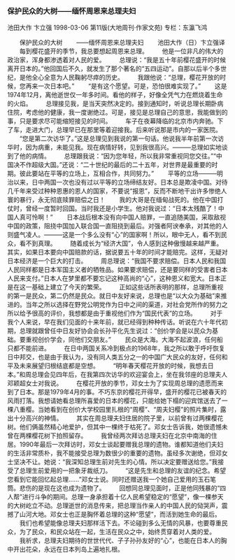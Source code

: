 ### 保护民众的大树——缅怀周恩来总理夫妇
池田大作  卞立强
1998-03-06
第11版(大地周刊·作家文苑)
专栏：东瀛飞鸿

　　保护民众的大树
　　——缅怀周恩来总理夫妇
　　池田大作（日）卞立强译
　　每到樱花盛开的季节，我总要想起周恩来总理。
　　他是一位非凡的伟大的政治家，浑身都渗透着对人民的爱。
　　总理说：“我是五十年前樱花盛开的时候离开日本的。”他回国后不久，就发生了那个著名的“五四运动”。自那以后半个多世纪，是他全心全意为人民鞠躬尽瘁的历史。
　　我跟他说：“总理，樱花开放的时候，您再来一次日本吧。”
　　“是有这个愿望。可是，恐怕很难实现了。”
　　这是1974年12月，离他逝世仅一年多时间。看他的样子，好像全凭气力在燃烧着生命的火焰。
　　总理接见我，是当天突然决定的。接到通知时，听说总理长期卧病住院，考虑他的健康，我一度谢绝过。可是，接见是总理自己的意思，我能做到的事，只是要求尽可能缩短接见的时间。
　　车子在夜幕降临的北京市内奔驰。下了车，走进大门，总理早已在那里等着迎接我。后来听说那是市内的一家医院。
　　“您是第二次访华了。”这是总理见到我说的第一句话。他说我半年前第一次访华时，因为病重，未能见我。现在病情好转，见到我很高兴。———总理如实地谈到了他的病情。
　　总理跟我说：“因为您年轻，所以我非常重视同您交往。”“中国决不作超级大国。”还说：“二十世纪的最后的二十五年，对世界是最重要的时期。彼此要站在平等的立场上，互相合作，共同努力。”
　　平等的立场———明治以来，日中两国一次也没有过以平等的立场缔结友好。日本总是欺凌中国。对待几千年来受过种种恩惠的恩人的国家，不要说“报恩”，反而不断地干出许多惨绝人寰的暴行，永无彻底赎罪赔偿之日！
　　我的大哥是在缅甸战死的。他在中国打仗时，曾经一度暂时回国。当时我还是小学生。他对我说过：“日本太残酷了！中国人真可怜啊！”
　　日本战后根本没有向中国人赔罪，一直追随美国，采取敌视中国的政策，阻挠中国加入联合国一直阻挠到最后。对强者阿谀奉承，对其他的人则盛气凌人。———这是一个多么没有“心”的国家啊！所以，眼中无人，看不到民众，看不到真理。
　　随着成长为“经济大国”，令人感到这种傲慢越来越严重。其实，如果日本要向中国赔款的话，据说要五十年的时间才能赔完。这样，无疑对日本经济是一个巨大的打击。
　　周总理说：“我国不要求赔偿。日本人民和我国人民同样都是日本军国主义者的牺牲品。如果要求赔偿，还是要同样的受害者日本人民来支付。”日本人在梦里都不要忘记这种高尚的“心”，这种恩义和宽大。日本正是在这一基础上建立了今天的繁荣。
　　正如这些话所表明的那样，总理所重视的第一是民众，第二仍然是民众。就日中友好来说，总理也是“以大众为基础”来推进的。当年之所以选择在野党公明党作为日中之间的渠道，对社会党所作的努力之所以给予很高的评价，我想都是由于重视他们作为“国民代表”的立场。
　　对于我个人来说，早在我们见面的十来年前，就已经得到种种传话。听说在六十年代初期，总理就跟曾任中日友好协会会长孙平化先生说过：“创价学会是以民众为基础。要重视创价学会，同他们交朋友。”
　　民众是大海。大海不起波浪，任何船只都不能前进。
　　在日中两国关系冷到极点的1968年，我之所以敢于呼吁恢复日中邦交，也是由于我认为，没有同人类五分之一的中国广大民众的友好，任何和平及未来展望归根结底都是空想。
　　“明年春天樱花开放的时候，我想去日本。”和周总理会见四年后，在我第四次访华的欢迎宴会上，坐在我邻座的总理夫人邓颖超女士对我说。
　　在樱花开放的季节，邓女士为了实现周总理的遗愿而来到了日本。那是1979年4月的事。不巧东京的樱花开得早，盛开的樱花已被春天的风雨打落。我想请她看总理所喜爱的日本的樱花，只能给她下榻的迎宾馆送去了一棵八重樱。当她看到在创价大学校园里扎根的“周樱”、“周夫妇樱”的照片集时，露出十分高兴的神情。
　　其实在周总理夫妇住居的院子里，以前曾有过两棵樱花树。他们俩虽然精心地爱护，但其中一棵终于枯死了。邓女士告诉我，她很遗憾未曾在两棵樱花树下拍照留存。
　　我曾经两次拜访总理夫妇在北京中南海的住居。1990年最后一次拜访时，邓女士谈起要赠我总理的遗物。谁都知道他们夫妇的生活非常质朴，我不能接受总理为数很少的重要的遗物。虽经多次谢绝，但邓女士坚决不让。她说：“我深知总理生前对先生的心情。所以决定要赠送给您。”我接受了总理生前爱用的一把象牙裁纸刀。
　　“这是先生和总理的友谊的纪念。希望您看到它能回忆起总理……”邓女士说。同时还赠送我一个她自己爱用的玉石笔筒。悲伤的是现在这也成为遗物了。
　　回想同总理见面时，正是他同残暴的“四人帮”进行斗争的期间。总理一身承担着十亿人民希望稳定的“愿望”，像一棵参天的大树屹立不动。总理逝世的消息传来，把总理当作亲人的中国人民的恸哭声，震撼了山河大地。邓女士也正是胸怀着总理的这种“愿望”，而活到她生命的最后。
　　我们也希望能像总理夫妇那样活下去。不论碰到多么无情的风暴，也要尊重民众，为了民众，和民众站在一起，生活在民众之中，始终贯穿着对人类的爱。
　　我祈求，总理夫妇期待的世世代代、子子孙孙友好的“心”，也能在日本人的胸中开出花朵，永远在日本列岛上遍地扎根。
